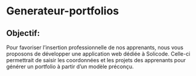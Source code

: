 # Generateur-portfolios
## Objectif:
Pour favoriser l’insertion professionnelle de nos apprenants, nous vous proposons de 
développer une application web dédiée à Solicode. Celle-ci permettrait de saisir les 
coordonnées et les projets des apprenants pour générer un portfolio à partir d’un modèle 
préconçu.
